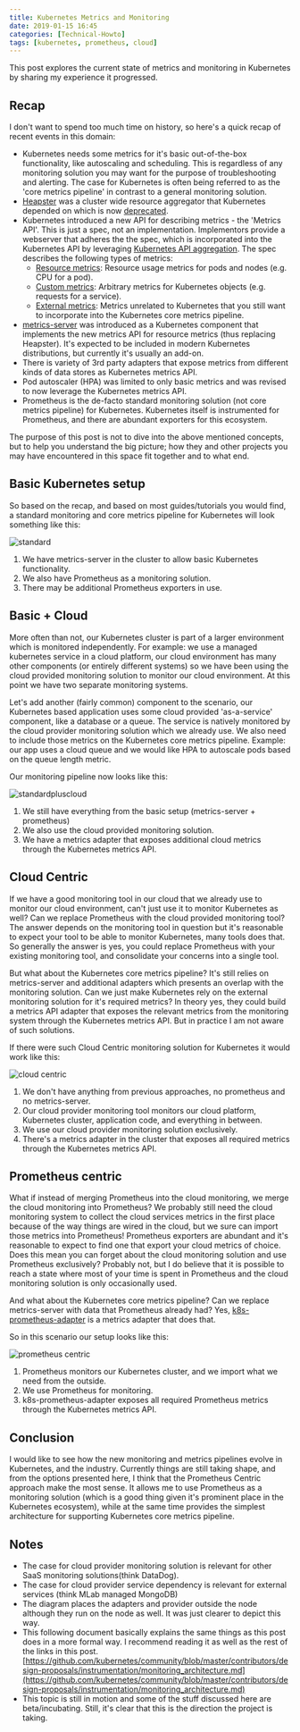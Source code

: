 ```yaml
---
title: Kubernetes Metrics and Monitoring
date: 2019-01-15 16:45
categories: [Technical-Howto]
tags: [kubernetes, prometheus, cloud]
---
```


This post explores the current state of metrics and monitoring in Kubernetes by sharing my experience it progressed.

## Recap

I don't want to spend too much time on history, so here's a quick recap of recent events in this domain:

- Kubernetes needs some metrics for it's basic out-of-the-box functionality, like autoscaling and scheduling. This is regardless of any monitoring solution you may want for the purpose of troubleshooting and alerting. The case for Kubernetes is often being referred to as the 'core metrics pipeline' in contrast to a general monitoring solution.
- [Heapster](https://github.com/kubernetes-retired/heapster) was a cluster wide resource aggregator that Kubernetes depended on which is now [deprecated](https://github.com/kubernetes-retired/heapster/blob/master/docs/deprecation.md).
- Kubernetes introduced a new API for describing metrics - the 'Metrics API'. This is just a spec, not an implementation. Implementors provide a webserver that adheres the the spec, which is incorporated into the Kubernetes API by leveraging [Kubernetes API aggregation](https://kubernetes.io/docs/concepts/extend-kubernetes/api-extension/apiserver-aggregation). The spec describes the following types of metrics:
  - [Resource metrics](https://github.com/kubernetes/community/blob/master/contributors/design-proposals/instrumentation/resource-metrics-api.md): Resource usage metrics for pods and nodes (e.g. CPU for a pod). 
  - [Custom metrics](https://github.com/kubernetes/community/blob/master/contributors/design-proposals/instrumentation/custom-metrics-api.md): Arbitrary metrics for Kubernetes objects (e.g. requests for a service). 
  - [External metrics](https://github.com/kubernetes/community/blob/master/contributors/design-proposals/instrumentation/external-metrics-api.md): Metrics unrelated to Kubernetes that you still want to incorporate into the Kubernetes core metrics pipeline.
- [metrics-server](https://github.com/kubernetes-incubator/metrics-server) was introduced as a Kubernetes component that implements the new metrics API for resource metrics (thus replacing Heapster). It's expected to be included in modern Kubernetes distributions, but currently it's usually an add-on.
- There is variety of 3rd party adapters that expose metrics from different kinds of data stores as Kubernetes metrics API.
- Pod autoscaler (HPA) was limited to only basic metrics and was revised to now leverage the Kubernetes metrics API.
- Prometheus is the de-facto standard monitoring solution (not core metrics pipeline) for Kubernetes. Kubernetes itself is instrumented for Prometheus, and there are abundant exporters for this ecosystem.

The purpose of this post is not to dive into the above mentioned concepts, but to help you understand the big picture; how they and other projects you may have encountered in this space fit together and to what end.

## Basic Kubernetes setup

So based on the recap, and based on most guides/tutorials you would find, a standard monitoring and core metrics pipeline for Kubernetes will look something like this:


![standard](/images/2019-01-15-kubernetes-metrics-and-monitoring_1.png)


1. We have metrics-server in the cluster to allow basic Kubernetes functionality.
2. We also have Prometheus as a monitoring solution.
3. There may be additional Prometheus exporters in use.

## Basic + Cloud

More often than not, our Kubernetes cluster is part of a larger environment which is monitored independently. For example: we use a managed kubernetes service in a cloud platform, our cloud environment has many other components (or entirely different systems) so we have been using the cloud provided monitoring solution to monitor our cloud environment. At this point we have two separate monitoring systems.

Let's add another (fairly common) component to the scenario, our Kubernetes based application uses some cloud provided 'as-a-service' component, like a database or a queue. The service is natively monitored by the cloud provider monitoring solution which we already use. We also need to include those metrics on the Kubernetes core metrics pipeline. Example: our app uses a cloud queue and we would like HPA to autoscale pods based on the queue length metric.

Our monitoring pipeline now looks like this:


![standardpluscloud](/images/2019-01-15-kubernetes-metrics-and-monitoring_2.png)


1. We still have everything from the basic setup (metrics-server + prometheus)
2. We also use the cloud provided monitoring solution.
3. We have a metrics adapter that exposes additional cloud metrics through the Kubernetes metrics API.

## Cloud Centric

If we have a good monitoring tool in our cloud that we already use to monitor our cloud environment, can't just use it to monitor Kubernetes as well? Can we replace Prometheus with the cloud provided monitoring tool? The answer depends on the monitoring tool in question but it's reasonable to expect your tool to be able to monitor Kubernetes, many tools does that. So generally the answer is yes, you could replace Prometheus with your existing monitoring tool, and consolidate your concerns into a single tool.

But what about the Kubernetes core metrics pipeline? It's still relies on metrics-server and additional adapters which presents an overlap with the monitoring solution. Can we just make Kubernetes rely on the external monitoring solution for it's required metrics? In theory yes, they could build a metrics API adapter that exposes the relevant metrics from the monitoring system through the Kubernetes metrics API. But in practice I am not aware of such solutions.

If there were such Cloud Centric monitoring solution for Kubernetes it would work like this:


![cloud centric](/images/2019-01-15-kubernetes-metrics-and-monitoring_3.png)


1. We don't have anything from previous approaches, no prometheus and no metrics-server.
2. Our cloud provider monitoring tool monitors our cloud platform, Kubernetes cluster, application code, and everything in between.
3. We use our cloud provider monitoring solution exclusively.
4. There's a metrics adapter in the cluster that exposes all required metrics through the Kubernetes metrics API.

## Prometheus centric

What if instead of merging Prometheus into the cloud monitoring, we merge the cloud monitoring into Prometheus? We probably still need the cloud monitoring system to collect the cloud services metrics in the first place because of the way things are wired in the cloud, but we sure can import those metrics into Prometheus! Prometheus exporters are abundant and it's reasonable to expect to find one that export your cloud metrics of choice.  
Does this mean you can forget about the cloud monitoring solution and use Prometheus exclusively? Probably not, but I do believe that it is possible to reach a state where most of your time is spent in Prometheus and the cloud monitoring solution is only occasionally used.

And what about the Kubernetes core metrics pipeline? Can we replace metrics-server with data that Prometheus already had? Yes, [k8s-prometheus-adapter](https://github.com/DirectXMan12/k8s-prometheus-adapter) is a metrics adapter that does that. 

So in this scenario our setup looks like this:


![prometheus centric](/images/2019-01-15-kubernetes-metrics-and-monitoring_4.png)


1. Prometheus monitors our Kubernetes cluster, and we import what we need from the outside.
2. We use Prometheus for monitoring.
3. k8s-prometheus-adapter exposes all required Prometheus metrics through the Kubernetes metrics API.
 
## Conclusion

I would like to see how the new monitoring and metrics pipelines evolve in Kubernetes, and the industry. Currently things are still taking shape, and from the options presented here, I think that the Prometheus Centric approach make the most sense. It allows me to use Prometheus as a monitoring solution (which is a good thing given it's prominent place in the Kubernetes ecosystem), while at the same time provides the simplest architecture for supporting Kubernetes core metrics pipeline.

## Notes

 - The case for cloud provider monitoring solution is relevant for other SaaS monitoring solutions(think DataDog).
 - The case for cloud provider service dependency is relevant for external services (think MLab managed MongoDB)
 - The diagram places the adapters and provider outside the node although they run on the node as well. It was just clearer to depict this way.
 - This following document basically explains the same things as this post does in a more formal way. I recommend reading it as well as the rest of the links in this post. [https://github.com/kubernetes/community/blob/master/contributors/design-proposals/instrumentation/monitoring_architecture.md](https://github.com/kubernetes/community/blob/master/contributors/design-proposals/instrumentation/monitoring_architecture.md)
- This topic is still in motion and some of the stuff discussed here are beta/incubating. Still, it's clear that this is the direction the project is taking.